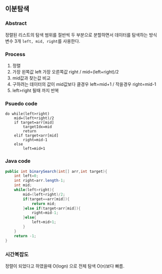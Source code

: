 ## 이분탐색
### Abstract
정렬된 리스트의 탐색 범위를 절반씩 두 부분으로 분할하면서 데이터를 탐색하는 방식
변수 3개 `left, mid, right`를 사용한다.

### Process
1. 정렬
2. 가장 왼쪽값 left 가장 오른쪽값 right / mid=(left+right)/2
3. mid값과 찾는값 비교
4. 구하려는 데이터의 값이 mid값보다 클경우 left=mid+1 / 작을경우 right=mid-1
5. left>right 될때 까지 반복

### Psuedo code
```
do while(left>right)
	mid=(left+right)/2
	if target=arr[mid]
		targetIdx=mid
		return
	elif target<arr[mid]
		right=mid-1
	else
		left=mid+1
```
### Java code
```java
public int binarySearch(int[] arr,int target){
	int left=0;
	int right=arr.length-1;
	int mid;
	while(left>right){
		mid=(left+right)/2;
		if(target==arr[mid]){
			return mid;
		}else if(target<arr[mid]){
			right=mid-1;
		}else{
			left=mid+1;
		}
	}
	return -1;
} 
```


### 시간복잡도
정렬이 되었다고 하였을때 O(logn) 으로 전체 탐색 O(n)보다 빠름.
